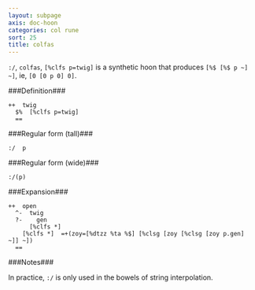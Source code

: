 ```yaml
---
layout: subpage
axis: doc-hoon
categories: col rune
sort: 25
title: colfas
---
```




`:/`, `colfas`, `[%clfs p=twig]` is a synthetic hoon that
produces `[%$ [%$ p ~] ~]`, ie, `[0 [0 p 0] 0]`.

###Definition###

    ++  twig  
      $%  [%clfs p=twig]
      ==

###Regular form (tall)###

    :/  p

###Regular form (wide)###

    :/(p)

###Expansion###
    
    ++  open
      ^-  twig
      ?-    gen
          [%clfs *]
        [%clfs *]  =+(zoy=[%dtzz %ta %$] [%clsg [zoy [%clsg [zoy p.gen] ~]] ~])
      ==

###Notes###

In practice, `:/` is only used in the bowels of string interpolation.
